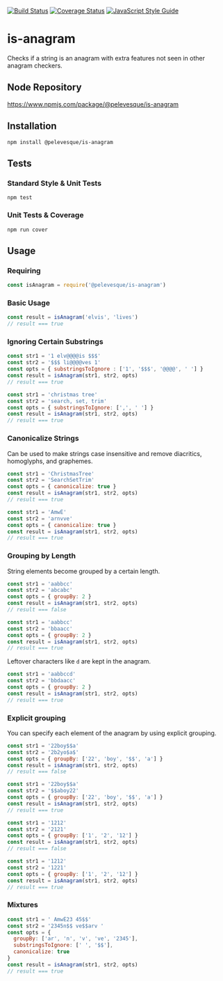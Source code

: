 [![Build Status](https://travis-ci.org/pelevesque/is-anagram.svg?branch=master)](https://travis-ci.org/pelevesque/is-anagram)
[![Coverage Status](https://coveralls.io/repos/github/pelevesque/is-anagram/badge.svg?branch=master)](https://coveralls.io/github/pelevesque/is-anagram?branch=master)
[![JavaScript Style Guide](https://img.shields.io/badge/code_style-standard-brightgreen.svg)](https://standardjs.com)

# is-anagram

Checks if a string is an anagram with extra features not seen in other anagram checkers.

## Node Repository

https://www.npmjs.com/package/@pelevesque/is-anagram

## Installation

`npm install @pelevesque/is-anagram`

## Tests

### Standard Style & Unit Tests

`npm test`

### Unit Tests & Coverage

`npm run cover`

## Usage

### Requiring

```js
const isAnagram = require('@pelevesque/is-anagram')
```

### Basic Usage

```js
const result = isAnagram('elvis', 'lives')
// result === true
```

### Ignoring Certain Substrings

```js
const str1 = '1 elv@@@@is $$$'
const str2 = '$$$ li@@@@ves 1'
const opts = { substringsToIgnore : ['1', '$$$', '@@@@', ' '] }
const result = isAnagram(str1, str2, opts)
// result === true
```

```js
const str1 = 'christmas tree'
const str2 = 'search, set, trim'
const opts = { substringsToIgnore: [',', ' '] }
const result = isAnagram(str1, str2, opts)
// result === true
```

### Canonicalize Strings

Can be used to make strings case insensitive and remove diacritics, homoglyphs, and graphemes.

```js
const str1 = 'ChristmasTree'
const str2 = 'SearchSetTrim'
const opts = { canonicalize: true }
const result = isAnagram(str1, str2, opts)
// result === true
```

```js
const str1 = 'AmwÉ'
const str2 = 'arnvve'
const opts = { canonicalize: true }
const result = isAnagram(str1, str2, opts)
// result === true
```

### Grouping by Length

String elements become grouped by a certain length.

```js
const str1 = 'aabbcc'
const str2 = 'abcabc'
const opts = { groupBy: 2 }
const result = isAnagram(str1, str2, opts)
// result === false
```

```js
const str1 = 'aabbcc'
const str2 = 'bbaacc'
const opts = { groupBy: 2 }
const result = isAnagram(str1, str2, opts)
// result === true
```

Leftover characters like `d` are kept in the anagram.

```js
const str1 = 'aabbccd'
const str2 = 'bbdaacc'
const opts = { groupBy: 2 }
const result = isAnagram(str1, str2, opts)
// result === true
```

### Explicit grouping

You can specify each element of the anagram by using explicit grouping.

```js
const str1 = '22boy$$a'
const str2 = '2b2yo$a$'
const opts = { groupBy: ['22', 'boy', '$$', 'a'] }
const result = isAnagram(str1, str2, opts)
// result === false
```

```js
const str1 = '22boy$$a'
const str2 = '$$aboy22'
const opts = { groupBy: ['22', 'boy', '$$', 'a'] }
const result = isAnagram(str1, str2, opts)
// result === true
```

```js
const str1 = '1212'
const str2 = '2121'
const opts = { groupBy: ['1', '2', '12'] }
const result = isAnagram(str1, str2, opts)
// result === false
```

```js
const str1 = '1212'
const str2 = '1221'
const opts = { groupBy: ['1', '2', '12'] }
const result = isAnagram(str1, str2, opts)
// result === true
```

### Mixtures

```js
const str1 = ' AmwÉ23 45$$'
const str2 = '2345n$$ ve$$arv '
const opts = {
  groupBy: ['ar', 'n', 'v', 've', '2345'],
  substringsToIgnore: [' ', '$$'],
  canonicalize: true
}
const result = isAnagram(str1, str2, opts)
// result === true
```
